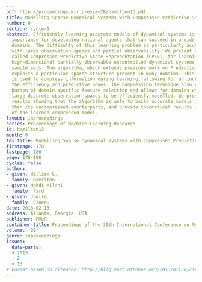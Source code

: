 ```yaml
---
pdf: http://proceedings.mlr.press/v28/hamilton13.pdf
title: Modelling Sparse Dynamical Systems with Compressed Predictive State Representations
number: 0
section: cycle-1
abstract: Efficiently learning accurate models of dynamical systems is of central
  importance for developing rational agents that can succeed in a wide range of challenging
  domains. The difficulty of this learning problem is particularly acute in settings
  with large observation spaces and partial observability. We present a new algorithm,
  called Compressed Predictive State Representation (CPSR), for learning models of
  high-dimensional partially observable uncontrolled dynamical systems from small
  sample sets. The algorithm, which extends previous work on Predictive State Representations,
  exploits a particular sparse structure present in many domains. This sparse structure
  is used to compress information during learning, allowing for an increase in both
  the efficiency and predictive power. The compression technique also relieves the
  burden of domain specific feature selection and allows for domains with extremely
  large discrete observation spaces to be efficiently modelled. We present empirical
  results showing that the algorithm is able to build accurate models more efficiently
  than its uncompressed counterparts, and provide theoretical results on the accuracy
  of the learned compressed model.
layout: inproceedings
series: Proceedings of Machine Learning Research
id: hamilton13
month: 0
tex_title: Modelling Sparse Dynamical Systems with Compressed Predictive State Representations
firstpage: 178
lastpage: 186
page: 178-186
cycles: false
author:
- given: William L.
  family: Hamilton
- given: Mahdi Milani
  family: Fard
- given: Joelle
  family: Pineau
date: 2013-02-13
address: Atlanta, Georgia, USA
publisher: PMLR
container-title: Proceedings of the 30th International Conference on Machine Learning
volume: '28'
genre: inproceedings
issued:
  date-parts:
  - 2013
  - 2
  - 13
# Format based on citeproc: http://blog.martinfenner.org/2013/07/30/citeproc-yaml-for-bibliographies/
---
```

